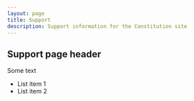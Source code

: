 ```yaml
---
layout: page
title: Support
description: Support information for the Constitution site
---
```


## Support page header

Some text

* List item 1
* List item 2